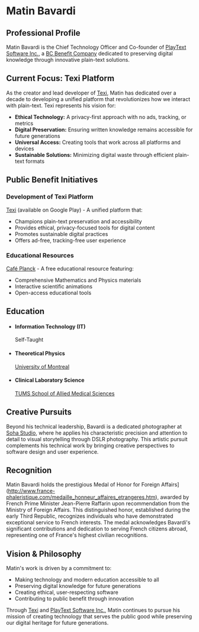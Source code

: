<!-- 
# Matin Bavardi
## Co-Founder & CTO of PLAYTEXT SOFTWARE INC.
[PLAYTEXT SOFTWARE INC.](http://playtext.ca/) is a public benefit corporation dedicated to solving some of the most pressing challenges in the digital text landscape.

## Creator of Texi
[Texi](https://texi.app/) is a versatile platform designed for creators and readers. It enhances the processes of reading, writing, editing, analyzing, archiving, publishing, and selling plain-text (.txt) files across various app markets.

Texi has recently launched on the Google Play Store, and I am taking a break.  
[![Download Texi](https://github.com/matinbavardi/matinbavardi/blob/d2f6da91224a9af243e2821652189a42ab819fdd/google-play-badge.png?raw=true)](http://google.com.au/)


## Education
- #### Information Technology (IT)
    Self-Taught 
-  #### Theoretical Physics
    [University of Montreal](https://phys.umontreal.ca/english/home/) 
- #### Clinical Laboratory Science
    [TUMS School of Allied Medical Sciences](https://en.tums.ac.ir/en/department/major/412/clinical-laboratory-sciences-cls-)


## Work Experience
### In Canada
- #### Assistant Dishwasher
    As an Assistant Dishwasher, I supported the kitchen team by maintaining cleanliness and organization in a fast-paced, high-volume environment. My responsibilities included washing dishes, utensils, and cookware efficiently, ensuring they met hygiene standards, and assisting in cleaning kitchen areas. Occasionally, I also peeled carrots and potatoes to help prepare ingredients and streamline kitchen prep work. This role strengthened my attention to detail, time management, and teamwork skills, as I adapted quickly to fluctuating demands and helped maintain a clean and organized workspace.

- #### Hobbyist Photographer
    Photography is a serious hobby of mine, where I continually develop my skills in DSLR photography at [Soha Studio](https://diansoha.com/). Through this experience, I’ve learned the technical aspects of photography, including camera settings, lighting techniques, and composition. I have practiced various photography styles, enhancing my ability to capture detail and convey emotion through images. This hobby has strengthened my creativity, attention to detail, and patience, all of which are invaluable in visual work.

### International Experience
- #### Independent Android Developer
    As a multidisciplinary Android developer, I bring a unique blend of scientific and technical expertise to my work. My background in Clinical Laboratory Sciences has equipped me with an analytical approach to problem-solving, a keen eye for precision, and rigorous attention to detail—qualities that are invaluable in software development. Theoretical Physics has further sharpened my abilities in logical reasoning and complex algorithmic thinking, allowing me to approach app development with a robust understanding of mathematical and physical models.  
    My greatest achievement in the IT world is [Texi](https://texi.app/), a project that took over ten years to develop.

- #### Clinical Laboratory Technologist 
    As a Clinical Laboratory Technologist, I performed essential diagnostic testing and analyses to assist in patient care and treatment decisions. My responsibilities included preparing and analyzing biological samples, such as blood, tissue, and other body fluids, using advanced laboratory equipment and methodologies. I ensured accuracy and precision in test results, closely following quality control procedures and maintaining meticulous records. This role required a strong foundation in laboratory sciences, critical thinking, and attention to detail, as well as effective communication skills to report findings to healthcare professionals. Through this position, I developed a deep understanding of clinical diagnostics, laboratory safety protocols, and patient confidentiality standards.


## Lectures
[Café Planck](https://www.cafeplanck.com/)’s Programming and Educational Lab represents over thirty years of dedication to mathematics and physics tutoring. The lab employs advanced techniques to deliver tailored solutions for science education. Interactive demonstrations and self-paced computer labs engage students, while high-end technologies provide custom support for teachers of all proficiency levels. The lab specializes in making computing solutions more accessible through dynamic scientific animations. Utilizing Wolfram technologies, it covers physics and mathematics formulas from basic to advanced levels, facilitating students in producing comprehensive theses with precise computations and visualizations.


## Animations
I have [uploaded](https://www.cafeplanck.com/video) a few examples of scientific animations I created years ago and used in my teaching. I still firmly believe that using these types of animations is one of the most effective methods for teaching science.


## Awards
I had the honor of receiving the [Medal of Honor for Foreign Affairs](http://www.france-phaleristique.com/medaille_honneur_affaires_etrangeres.htm), awarded by the Prime Minister of France, Jean-Pierre Raffarin, upon the recommendation of the Ministry of Foreign Affairs. This esteemed recognition, established during the early days of the Third Republic, is conferred upon individuals who have rendered exceptional service to the French cause, acknowledging acts of courage and dedication in service to French citizens abroad.


## Social Media
I do not maintain a presence on social media platforms.
-->

# Matin Bavardi
## Professional Profile
Matin Bavardi is the Chief Technology Officer and Co-founder of [PlayText Software Inc.](https://texi.app/company/), a [BC Benefit Company](https://www.centreforsocialenterprise.com/benefit-company/) dedicated to preserving digital knowledge through innovative plain-text solutions. 

## Current Focus: Texi Platform
As the creator and lead developer of [Texi](https://texi.app/), Matin has dedicated over a decade to developing a unified platform that revolutionizes how we interact with plain-text. Texi represents his vision for:

- **Ethical Technology:** A privacy-first approach with no ads, tracking, or metrics
- **Digital Preservation:** Ensuring written knowledge remains accessible for future generations
- **Universal Access:** Creating tools that work across all platforms and devices
- **Sustainable Solutions:** Minimizing digital waste through efficient plain-text formats

  
## Public Benefit Initiatives
### Development of Texi Platform
[Texi](https://texi.app/) (available on Google Play) - A unified platform that:

- Champions plain-text preservation and accessibility
- Provides ethical, privacy-focused tools for digital content
- Promotes sustainable digital practices
- Offers ad-free, tracking-free user experience

### Educational Resources
[Café Planck](cafeplanck.com) - A free educational resource featuring:

- Comprehensive Mathematics and Physics materials
- Interactive scientific animations
- Open-access educational tools

## Education
- #### Information Technology (IT)
    Self-Taught 
-  #### Theoretical Physics
    [University of Montreal](https://phys.umontreal.ca/english/home/) 
- #### Clinical Laboratory Science
    [TUMS School of Allied Medical Sciences](https://en.tums.ac.ir/en/department/major/412/clinical-laboratory-sciences-cls-)

## Creative Pursuits
Beyond his technical leadership, Bavardi is a dedicated photographer at [Soha Studio](diansoha.com), where he applies his characteristic precision and attention to detail to visual storytelling through DSLR photography. This artistic pursuit complements his technical work by bringing creative perspectives to software design and user experience.
  
## Recognition
Matin Bavardi holds the prestigious Medal of Honor for Foreign Affairs](http://www.france-phaleristique.com/medaille_honneur_affaires_etrangeres.htm), awarded by French Prime Minister Jean-Pierre Raffarin upon recommendation from the Ministry of Foreign Affairs. This distinguished honor, established during the early Third Republic, recognizes individuals who have demonstrated exceptional service to French interests. The medal acknowledges Bavardi's significant contributions and dedication to serving French citizens abroad, representing one of France's highest civilian recognitions.

## Vision & Philosophy
Matin's work is driven by a commitment to:

- Making technology and modern education accessible to all
- Preserving digital knowledge for future generations
- Creating ethical, user-respecting software
- Contributing to public benefit through innovation

Through [Texi](https://texi.app/) and [PlayText Software Inc.](https://texi.app/company/), Matin continues to pursue his mission of creating technology that serves the public good while preserving our digital heritage for future generations.  
